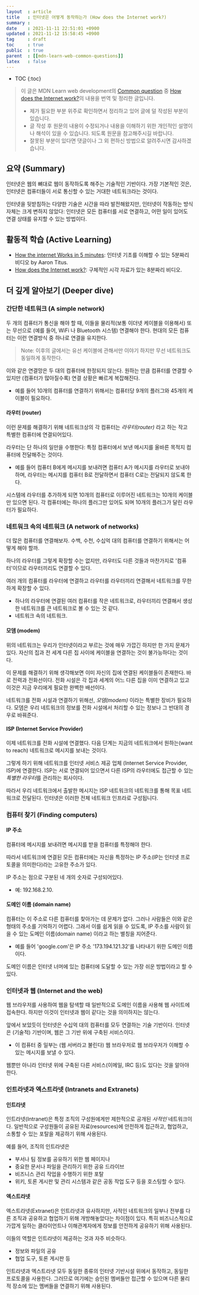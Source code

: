 ```yaml
---
layout  : article
title   : 인터넷은 어떻게 동작하는가 (How does the Internet work?)
summary : 
date    : 2021-11-11 22:51:01 +0900
updated : 2021-11-12 15:58:45 +0900
tag     : draft
toc     : true
public  : true
parent  : [[mdn-learn-web-common-questions]]
latex   : false
---
```

* TOC
{:toc}

> 이 글은 MDN Learn web development의 [Common question](https://developer.mozilla.org/en-US/docs/Learn/Common_questions) 중 [How does the Internet work?](https://developer.mozilla.org/en-US/docs/Learn/Common_questions/How_does_the_Internet_work)의 내용을 번역 및 정리한 글입니다.
>
> * 제가 필요한 부분 위주로 확인하면서 정리하고 있어 글에 덜 작성된 부분이 있습니다.
> * 글 작성 후 원문의 내용이 수정되거나 내용을 이해하기 위한 개인적인 설명이나 해석이 있을 수 있습니다. 되도록 원문을 참고해주시길 바랍니다.
> * 잘못된 부분이 있다면 댓글이나 그 외 편하신 방법으로 알려주시면 감사하겠습니다.

## 요약 (Summary)

인터넷은 웹의 뼈대로 웹이 동작하도록 해주는 기술적인 기반이다. 가장 기본적인 것은, 인터넷은 컴퓨터들이 서로 통신할 수 있는 거대한 네트워크라는 것이다.

인터넷을 뒷받침하는 다양한 기술은 시간을 따라 발전해왔지만, 인터넷이 작동하는 방식 자체는 크게 변하지 않았다: 인터넷은 모든 컴퓨터를 서로 연결하고, 어떤 일이 있어도 연결 상태를 유지할 수 있는 방법이다.

## 활동적 학습 (Active Learning)

* [How the internet Works in 5 minutes](https://www.youtube.com/watch?v=7_LPdttKXPc): 인터넷 기초를 이해할 수 있는 5분짜리 비디오 by Aaron Titus.
* [How does the Internet work?](https://www.youtube.com/watch?v=x3c1ih2NJEg): 구체적인 시각 자료가 있는 8분짜리 비디오.

## 더 깊게 알아보기 (Deeper dive)

### 간단한 네트워크 (A simple network)

두 개의 컴퓨터가 통신을 해야 할 때, 이들을 물리적(보통 이더넷 케이블을 이용해서) 또는 무선으로 (예를 들어, WiFi 나 Bluetooth 시스템) 연결해야 한다. 현대의 모든 컴퓨터는 이런 연결방식 중 하나로 연결을 유지한다.

> Note: 이후의 글에서는 유선 케이블에 관해서만 이야기 하지만 무선 네트워크도 동일하게 동작한다.

이와 같은 연결망은 두 대의 컴퓨터에 한정되지 않는다. 원하는 만큼 컴퓨터를 연결할 수 있지만 (컴퓨터가 많아질수록) 연결 상황은 빠르게 복잡해진다.

* 예를 들어 10개의 컴퓨터를 연결하기 위해서는 컴퓨터당 9개의 플러그와 45개의 케이블이 필요하다.

#### 라우터 (router)

이런 문제를 해결하기 위해 네트워크상의 각 컴퓨터는 *라우터(router)* 라고 하는 작고 특별한 컴퓨터에 연결되어있다.

라우터는 단 하나의 일만을 수행한다: 특정 컴퓨터에서 보낸 메시지를 올바른 목적지 컴퓨터에 전달해주는 것이다.

* 예를 들어 컴퓨터 B에게 메시지를 보내려면 컴퓨터 A가 메시지를 라우터로 보내야 하며, 라우터는 메시지를 컴퓨터 B로 전달하면서 컴퓨터 C로는 전달되지 않도록 한다.

시스템에 라우터를 추가하게 되면 10개의 컴퓨터로 이루어진 네트워크는 10개의 케이블만 있으면 된다. 각 컴퓨터에는 하나의 플러그만 있어도 되며 10개의 플러그가 달린 라우터가 필요하다.

### 네트워크 속의 네트워크 (A network of networks)

더 많은 컴퓨터를 연결해보자. 수백, 수천, 수십억 대의 컴퓨터를 연결하기 위해서는 어떻게 해야 할까.

하나의 라우터를 그렇게 확장할 수는 없지만, 라우터도 다른 것들과 마찬가지로 '컴퓨터'이므로 라우터끼리도 연결할 수 있다.

여러 개의 컴퓨터를 라우터에 연결하고 라우터를 라우터끼리 연결해서 네트워크를 무한하게 확장할 수 있다.

* 하나의 라우터에 연결된 여러 컴퓨터를 작은 네트워크로, 라우터끼리 연결해서 생성한 네트워크를 큰 네트워크로 볼 수 있는 것 같다.
* 네트워크 속의 네트워크.

#### 모뎀 (modem)

위의 네트워크는 우리가 인터넷이라고 부르는 것에 매우 가깝긴 하지만 한 가지 문제가 있다. 자신의 집과 전 세계 다른 집 사이에 케이블을 연결하는 것이 불가능하다는 것이다.

이 문제를 해결하기 위해 생각해보면 이미 자신의 집에 연결된 케이블들이 존재한다. 바로 전력과 전화선이다. 전화 시설은 각 집과 세계의 어느 다른 집을 이미 연결하고 있고 이것은 지금 우리에게 필요한 완벽한 배선이다.

네트워크를 전화 시설과 연결하기 위해선, *모뎀(modem)* 이라는 특별한 장비가 필요하다. 모뎀은 우리 네트워크의 정보를 전화 시설에서 처리할 수 있는 정보나 그 반대의 경우로 바꿔준다.

#### ISP (Internet Service Provider)

이제 네트워크를 전화 시설에 연결했다. 다음 단계는 지금의 네트워크에서 원하는(want to reach) 네트워크로 메시지를 보내는 것이다.

그렇게 하기 위해 네트워크를 인터넷 서비스 제공 업체 (Internet Service Provider, ISP)에 연결한다. ISP는 서로 연결되어 있으면서 다른 ISP의 라우터에도 접근할 수 있는 *특별한 라우터*를 관리하는 회사이다.

따라서 우리 네트워크에서 출발한 메시지는 ISP 네트워크의 네트워크를 통해 목표 네트워크로 전달된다. 인터넷은 이러한 전체 네트워크 인프라로 구성됩니다.

### 컴퓨터 찾기 (Finding computers)

#### IP 주소

컴퓨터에 메시지를 보내려면 메시지를 받을 컴퓨터를 특정해야 한다.

따라서 네트워크에 연결된 모든 컴퓨터에는 자신을 특정하는 IP 주소(IP는 인터넷 프로토콜을 의미한다)라는 고유한 주소가 있다.

IP 주소는 점으로 구분된 네 개의 숫자로 구성되어있다.

* 예: 192.168.2.10.

#### 도메인 이름 (domain name)

컴퓨터는 이 주소로 다른 컴퓨터를 찾아가는 데 문제가 없다. 그러나 사람들은 이와 같은 형태의 주소를 기억하기 어렵다. 그래서 이를 쉽게 읽을 수 있도록, IP 주소를 사람이 읽을 수 있는 도메인 이름(domain name) 이라고 하는 별칭을 지어준다.

* 예를 들어 'google.com'은 IP 주소 '173.194.121.32'를 나타내기 위한 도메인 이름이다.

도메인 이름은 인터넷 너머에 있는 컴퓨터에 도달할 수 있는 가장 쉬운 방법이라고 할 수 있다.

### 인터넷과 웹 (Internet and the web)

웹 브라우저를 사용하여 웹을 탐색할 때 일반적으로 도메인 이름을 사용해 웹 사이트에 접속한다. 하지만 이것이 인터넷과 웹이 같다는 것을 의미하지는 않는다.

앞에서 보았듯이 인터넷은 수십억 대의 컴퓨터를 모두 연결하는 기술 기반이다. 인터넷은 (기술적) 기반이며, 웹은 그 기반 위에 구축된 서비스이다.

* 이 컴퓨터 중 일부는 (웹 서버라고 불린다) 웹 브라우저로 웹 브라우저가 이해할 수 있는 메시지를 보낼 수 있다.

웹뿐만 아니라 인터넷 위에 구축된 다른 서비스(이메일, IRC 등)도 있다는 것을 알아야 한다.

### 인트라넷과 엑스트라넷 (Intranets and Extranets)

#### 인트라넷

인트라넷(Intranet)은 특정 조직의 구성원에게만 제한적으로 공개된 *사적인* 네트워크이다. 일반적으로 구성원들이 공유된 자료(resources)에 안전하게 접근하고, 협업하고, 소통할 수 있는 포탈을 제공하기 위해 사용된다.

예를 들어, 조직의 인트라넷은

* 부서나 팀 정보를 공유하기 위한 웹 페이지나
* 중요한 문서나 파일을 관리하기 위한 공유 드라이브
* 비즈니스 관리 작업을 수행하기 위한 포탈
* 위키, 토론 게시판 및 관리 시스템과 같은 공동 작업 도구 등을 호스팅할 수 있다.

#### 엑스트라넷

엑스트라넷(Extranet)은 인트라넷과 유사하지만, 사적인 네트워크의 일부나 전부를 다른 조직과 공유하고 협업하기 위해 개방해놓았다는 차이점이 있다. 특히 비즈니스적으로 가깝게 일하는 클라이언트나 이해관계자에게 정보를 안전하게 공유하기 위해 사용된다.

이들의 역할은 인트라넷이 제공하는 것과 자주 비슷하다.

* 정보와 파일의 공유
* 협업 도구, 토론 게시판 등

인트라넷과 엑스트라넷 모두 동일한 종류의 인터넷 기반시설 위에서 동작하고, 동일한 프로토콜을 사용한다. 그러므로 여기에는 승인된 멤버들만 접근할 수 있으며 다른 물리적 장소에 있는 멤버들을 연결하기 위해 사용된다.
